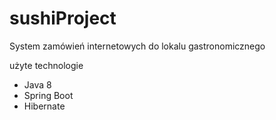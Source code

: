 # sushiProject
System zamówień internetowych do lokalu gastronomicznego 

użyte technologie 
- Java 8
- Spring Boot 
- Hibernate

